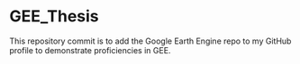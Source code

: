 # GEE_Thesis
 This repository commit is to add the Google Earth Engine repo to my GitHub profile to demonstrate proficiencies in GEE.

